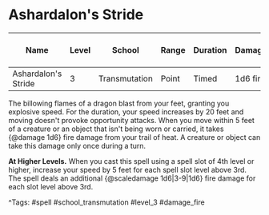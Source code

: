 # Ashardalon's Stride

| Name | Level | School | Range | Duration | Damage | Save DC & Type |
|------|-------|--------|-------|----------|--------|----------------|
| Ashardalon's Stride | 3 | Transmutation | Point | Timed | 1d6 fire | - |

The billowing flames of a dragon blast from your feet, granting you explosive speed. For the duration, your speed increases by 20 feet and moving doesn't provoke opportunity attacks. When you move within 5 feet of a creature or an object that isn't being worn or carried, it takes {@damage 1d6} fire damage from your trail of heat. A creature or object can take this damage only once during a turn.

**At Higher Levels.** When you cast this spell using a spell slot of 4th level or higher, increase your speed by 5 feet for each spell slot level above 3rd. The spell deals an additional {@scaledamage 1d6|3-9|1d6} fire damage for each slot level above 3rd.

^Tags: #spell #school_transmutation #level_3 #damage_fire